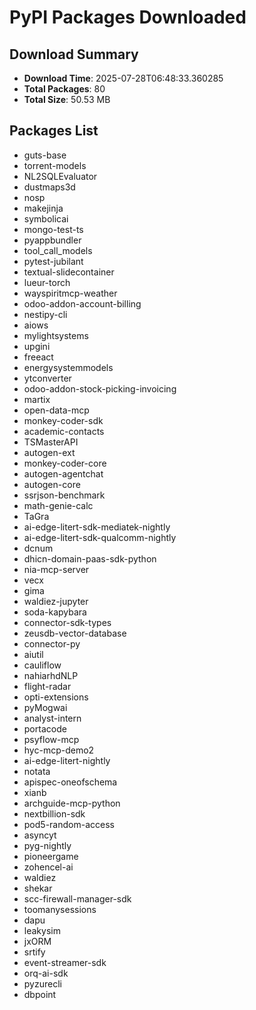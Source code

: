 # PyPI Packages Downloaded

## Download Summary
- **Download Time**: 2025-07-28T06:48:33.360285
- **Total Packages**: 80
- **Total Size**: 50.53 MB

## Packages List
- guts-base
- torrent-models
- NL2SQLEvaluator
- dustmaps3d
- nosp
- makejinja
- symbolicai
- mongo-test-ts
- pyappbundler
- tool_call_models
- pytest-jubilant
- textual-slidecontainer
- lueur-torch
- wayspiritmcp-weather
- odoo-addon-account-billing
- nestipy-cli
- aiows
- mylightsystems
- upgini
- freeact
- energysystemmodels
- ytconverter
- odoo-addon-stock-picking-invoicing
- martix
- open-data-mcp
- monkey-coder-sdk
- academic-contacts
- TSMasterAPI
- autogen-ext
- monkey-coder-core
- autogen-agentchat
- autogen-core
- ssrjson-benchmark
- math-genie-calc
- TaGra
- ai-edge-litert-sdk-mediatek-nightly
- ai-edge-litert-sdk-qualcomm-nightly
- dcnum
- dhicn-domain-paas-sdk-python
- nia-mcp-server
- vecx
- gima
- waldiez-jupyter
- soda-kapybara
- connector-sdk-types
- zeusdb-vector-database
- connector-py
- aiutil
- cauliflow
- nahiarhdNLP
- flight-radar
- opti-extensions
- pyMogwai
- analyst-intern
- portacode
- psyflow-mcp
- hyc-mcp-demo2
- ai-edge-litert-nightly
- notata
- apispec-oneofschema
- xianb
- archguide-mcp-python
- nextbillion-sdk
- pod5-random-access
- asyncyt
- pyg-nightly
- pioneergame
- zohencel-ai
- waldiez
- shekar
- scc-firewall-manager-sdk
- toomanysessions
- dapu
- leakysim
- jxORM
- srtify
- event-streamer-sdk
- orq-ai-sdk
- pyzurecli
- dbpoint
